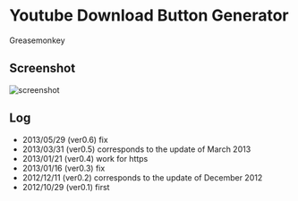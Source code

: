 
# Youtube Download Button Generator
Greasemonkey

## Screenshot
![screenshot](http://gyazo.com/ef509e97c7370be11d8362162cbb2da3.png)

## Log
- 2013/05/29 (ver0.6) fix
- 2013/03/31 (ver0.5) corresponds to the update of March 2013
- 2013/01/21 (ver0.4) work for https
- 2013/01/16 (ver0.3) fix
- 2012/12/11 (ver0.2) corresponds to the update of December 2012
- 2012/10/29 (ver0.1) first

